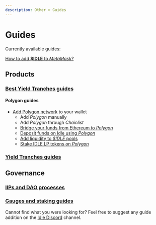 ```yaml
---
description: Other > Guides
---
```


# Guides

Currently available guides:

[How to add **$IDLE** to _MetaMask?_](idle-on-ethereum/how-to-add-usdidle-to-metamask.md)

## Products

### [Best Yield Tranches guides](../../products/best-yield/guides/)

#### Polygon guides

* [Add Polygon network](idle-on-polygon/add-polygon-network-to-metamask.md) to your wallet
  * Add _Polygon_ manually
  * Add _Polygon_ through _Chainlist_
  * [Bridge your funds from Ethereum to _Polygon_](idle-on-polygon/bridge-usdidle-to-polygon.md)
  * [Deposit funds on Idle using _Polygon_](idle-on-polygon/deposit-funds-on-polygon.md)
  * [Add liquidity to _$IDLE_ pools](idle-on-polygon/add-liquidity-to-usdidle-pools.md)
  * [Stake IDLE LP tokens on _Polygon_](idle-on-polygon/stake-idle-lp-tokens-on-polygon.md)

### [Yield Tranches guides](../../products/yield-tranches/guides/)

## Governance

### [IIPs and DAO processes](../../governance/idle-dao/guides/)

### [Gauges and staking guides](../../governance/idle-staking/guides/)



Cannot find what you were looking for? Feel free to suggest any guide addition on the [Idle Discord](https://discord.com/invite/mpySAJp) channel.&#x20;
